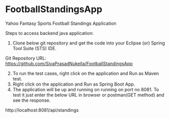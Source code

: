 # FootballStandingsApp
Yahoo Fantasy Sports Football Standings Application

Steps to access backend java application:

1)	Clone below git repository and get the code into your Eclipse (or) Spring Tool Suite (STS) IDE.

Git Repository URL: https://github.com/SivaPrasadNukella/FootballStandingsApp

2)	To run the test cases, right click on the application and Run as Maven test.
3)	Right click on the application and Run as Spring Boot App.
4)	The application will be up and running on running on port no 8081. To test it just enter the below URL in browser or postman(GET method) and see the response.

http://localhost:8081/api/standings
